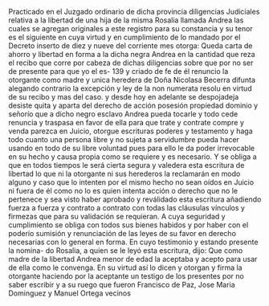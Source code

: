 Practicado en el Juzgado ordinario de dicha provincia diligencias Judiciales relativa a la libertad de una hija de la misma Rosalia llamada Andrea las cuales se agregan originales a este registro para su constancia y su tenor es el siguiente en cuya virtud y en cumplimiento de lo mandado por el Decreto inserto de diez y nueve del corriente mes otorga: Queda carta de ahorro y libertad en forma a la dicha negra Andrea en la cantidad que reza el recibo que corre por cabeza de dichas diligencias sobre que por no ser de presente para que yo el es- 139 y criado de fe de él renuncio la otorgante como madre y unica heredera de Doña Nicolasa Becerra difunta alegando contrario la excepción y ley de la non numerata resolu en virtud de su recibo y mas del caso. y desde hoy en adelante se despojadeja desiste quita y aparta del derecho de acción posesión propiedad dominio y señorío que a dicho negro esclavo Andrea pueda tocarle y todo cede renuncia y traspasa en favor de ella para que trate y contrate compre y venda parezca en Juicio, otorgue escrituras poderes y testamento y haga todo cuanto una persona libre y no sujeta a servidumbre pueda hacer usando en todo de su libre voluntad pues para ello le da poder irrevocable en su hecho y causa propia como se requiere y es necesario. Y se obliga a que en todos tiempos le será cierta segura y valedera esta escritura de libertad lo que ni la otorgante ni sus herederos la reclamarán en modo alguno y caso que lo intenten por el mismo hecho no sean oídos en Juicio ni fuera de él como no lo es quien intenta acción o derecho que no le pertenece y sea visto haber aprobado y reválidado esta escritura añadiendo fuerza a fuerza y contrato a contrato con todas las cláusulas vínculos y firmezas que para su validación se requieran. A cuya seguridad y cumplimiento se obliga con todos sus bienes habidos y por haber con el poderío sumisión y renunciación de las leyes de su favor en derecho necesarias con lo general en forma. En cuyo testimonio y estando presente la nomina- do Rosalia, a quien se le leyó esta escritura, dijo: Que como madre de la libertad Andrea menor de edad la aceptaba y acepto para usar de ella como le convenga. En su virtud así lo dicen y otorgan y firma la otorgante haciendo por la aceptante un testigo de los presentes por no saber escribir y a su ruego que fueron Francisco de Paz, Jose Maria Dominguez y Manuel Ortega vecinos